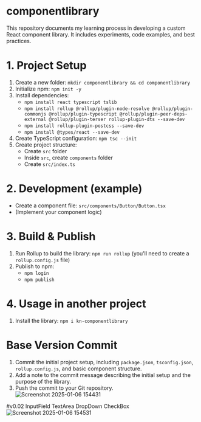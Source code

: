 # componentlibrary
This repository documents my learning process in developing a custom React component library. It includes experiments, code examples, and best practices.

# 1. Project Setup
1. Create a new folder: `mkdir componentlibrary && cd componentlibrary`
2. Initialize npm: `npm init -y` 
3. Install dependencies:
   - `npm install react typescript tslib`
   - `npm install rollup @rollup/plugin-node-resolve @rollup/plugin-commonjs @rollup/plugin-typescript @rollup/plugin-peer-deps-external @rollup/plugin-terser rollup-plugin-dts --save-dev`
   - `npm install rollup-plugin-postcss --save-dev` 
   - `npm install @types/react --save-dev`
4. Create TypeScript configuration: `npm tsc --init` 
5. Create project structure:
   - Create `src` folder
   - Inside `src`, create `components` folder
   - Create `src/index.ts` 

# 2. Development (example)
   - Create a component file: `src/components/Button/Button.tsx`
   - (Implement your component logic)

# 3. Build & Publish
1. Run Rollup to build the library: `npm run rollup` (you'll need to create a `rollup.config.js` file)
2. Publish to npm:
   - `npm login`
   - `npm publish`

# 4. Usage in another project
1. Install the library: `npm i kn-componentlibrary` 
   

# Base Version Commit
1. Commit the initial project setup, including `package.json`, `tsconfig.json`, `rollup.config.js`, and basic component structure.
2. Add a note to the commit message describing the initial setup and the purpose of the library.
3. Push the commit to your Git repository.
![Screenshot 2025-01-06 154431](https://github.com/user-attachments/assets/c5cae9cd-9a2e-4324-8f50-7c34b560d540)

#v0.02
InputField
TextArea
DropDown
CheckBox
![Screenshot 2025-01-06 154531](https://github.com/user-attachments/assets/b4d1562c-b8c9-4d1c-9428-475df88ba7bc)


